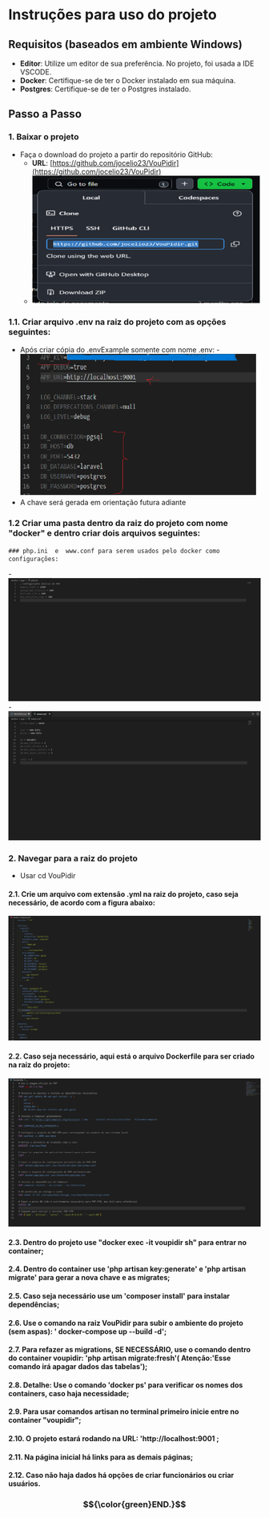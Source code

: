 
# Instruções para uso do projeto
## Requisitos (baseados em ambiente Windows)

- **Editor**: Utilize um editor de sua preferência. No projeto, foi usada a IDE VSCODE.
- **Docker**: Certifique-se de ter o Docker instalado em sua máquina.
- **Postgres**: Certifique-se de ter o Postgres instalado.


## Passo a Passo

### 1. Baixar o projeto

- Faça o download do projeto a partir do repositório GitHub:
  - **URL**: [https://github.com/jocelio23/VouPidir](https://github.com/jocelio23/VouPidir)
  - ![Baixar projeto](/public/img/gitVouPidir.png)

### 1.1. Criar arquivo .env na raiz do projeto com as opções seguintes:

- Após criar cópia do .envExample somente com nome .env:
-![imagem-env](/public/img/envVouPidir.png)
- A chave será gerada em orientação futura adiante

### 1.2 Criar uma pasta dentro da raiz do projeto com nome "docker" e dentro criar dois arquivos seguintes:
    ### php.ini  e  www.conf para serem usados pelo docker como configurações:
-![php.ini](/public/img/iniVouPidir.png)
-![conf](/public/img/confVouPidir.png) 

### 2. Navegar para a raiz do projeto

- Usar cd VouPidir

#### 2.1. Crie um arquivo com extensão .yml na raiz do projeto, caso seja necessário, de acordo com a figura abaixo:
  ![docker-compose](/public/img/dockerYML.png)
#### 2.2. Caso seja necessário, aqui está o arquivo Dockerfile para ser criado na raiz do projeto:
  ![dockerfile-back](/public/img/DockerfileVouPidir.png)

#### 2.3. Dentro do projeto use "docker exec -it voupidir sh" para entrar no container;

#### 2.4. Dentro do container use 'php artisan key:generate' e 'php artisan migrate' para gerar a nova chave e as migrates;

#### 2.5. Caso seja necessário use um 'composer install' para instalar dependências;

#### 2.6. Use o comando na raiz VouPidir para subir o ambiente do projeto (sem aspas): ' docker-compose up --build -d';

#### 2.7. Para refazer as migrations, SE NECESSÁRIO, use o comando dentro do container voupidir: 'php artisan migrate:fresh'( Atenção:'Esse comando irá apagar dados das tabelas');

#### 2.8. Detalhe: Use o comando 'docker ps' para verificar os nomes dos containers, caso haja necessidade;

#### 2.9. Para usar comandos artisan no terminal primeiro inicie entre no container "voupidir"; 

#### 2.10. O projeto estará rodando na **URL**: 'http://localhost:9001 ;

#### 2.11. Na página inicial há links para as demais páginas;

#### 2.12. Caso não haja dados há opções de criar funcionários ou criar usuários.

  ### $${\color{green}END.}$$

